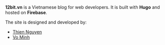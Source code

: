 
**12bit.vn** is a Vietnamese blog for web developers. It is built with **Hugo** and hosted on **Firebase**.

The site is designed and developed by:

* [Thien Nguyen](https:12bit.vn)
* [Vo Minh](https:12bit.vn)

